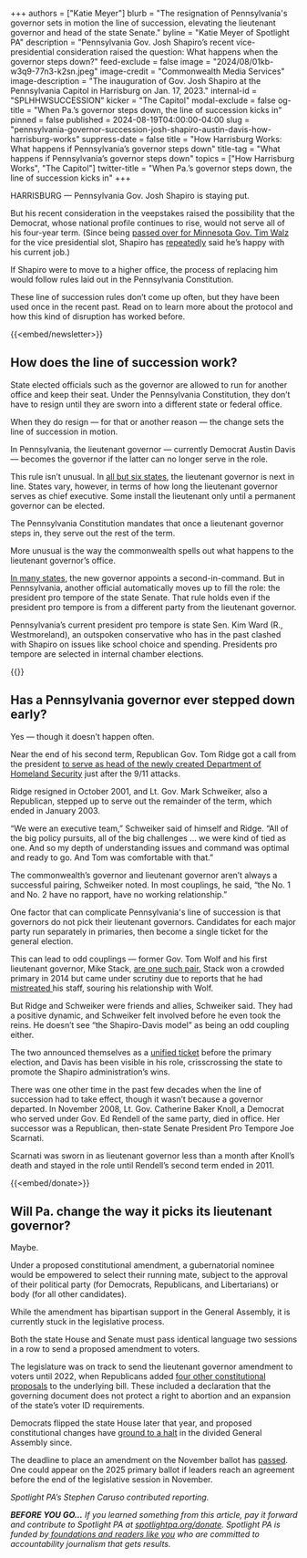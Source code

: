 +++
authors = ["Katie Meyer"]
blurb = "The resignation of Pennsylvania's governor sets in motion the line of succession, elevating the lieutenant governor and head of the state Senate."
byline = "Katie Meyer of Spotlight PA"
description = "Pennsylvania Gov. Josh Shapiro’s recent vice-presidential consideration raised the question: What happens when the governor steps down?"
feed-exclude = false
image = "2024/08/01kb-w3q9-77n3-k2sn.jpeg"
image-credit = "Commonwealth Media Services"
image-description = "The inauguration of Gov. Josh Shapiro at the Pennsylvania Capitol in Harrisburg on Jan. 17, 2023."
internal-id = "SPLHHWSUCCESSION"
kicker = "The Capitol"
modal-exclude = false
og-title = "When Pa.’s governor steps down, the line of succession kicks in"
pinned = false
published = 2024-08-19T04:00:00-04:00
slug = "pennsylvania-governor-succession-josh-shapiro-austin-davis-how-harrisburg-works"
suppress-date = false
title = "How Harrisburg Works: What happens if Pennsylvania’s governor steps down"
title-tag = "What happens if Pennsylvania’s governor steps down"
topics = ["How Harrisburg Works", "The Capitol"]
twitter-title = "When Pa.’s governor steps down, the line of succession kicks in"
+++

HARRISBURG — Pennsylvania Gov. Josh Shapiro is staying put.

But his recent consideration in the veepstakes raised the possibility that the Democrat, whose national profile continues to rise, would not serve all of his four-year term. (Since being <a href="https://www.spotlightpa.org/newsletters/papost/aug-6-everything-veepstakes-revealed-about-shapiro/">passed over for Minnesota Gov. Tim Walz</a> for the vice presidential slot, Shapiro has <a href="https://www.washingtonexaminer.com/opinion/3116052/shapiro-speaks-governor-gives-first-big-interview-since-being-harris-vice-president-runner-up/">repeatedly</a> said he’s happy with his current job.)

If Shapiro were to move to a higher office, the process of replacing him would follow rules laid out in the Pennsylvania Constitution.

These line of succession rules don’t come up often, but they have been used once in the recent past. Read on to learn more about the protocol and how this kind of disruption has worked before.

{{<embed/newsletter>}}

## How does the line of succession work?

State elected officials such as the governor are allowed to run for another office and keep their seat. Under the Pennsylvania Constitution, they don’t have to resign until they are sworn into a different state or federal office.

When they do resign — for that or another reason — the change sets the line of succession in motion.

In Pennsylvania, the lieutenant governor — currently Democrat Austin Davis — becomes the governor if the latter can no longer serve in the role.

This rule isn’t unusual. In <a href="https://nlga.us/wp-content/uploads/States-Lines-of-Gubernatorial-Succession-2.pdf">all but six states</a>, the lieutenant governor is next in line. States vary, however, in terms of how long the lieutenant governor serves as chief executive. Some install the lieutenant only until a permanent governor can be elected.

The Pennsylvania Constitution mandates that once a lieutenant governor steps in, they serve out the rest of the term.

More unusual is the way the commonwealth spells out what happens to the lieutenant governor’s office.

<a href="https://nlga.us/wp-content/uploads/Succession-to-Positions-of-Governor-and-Lieutenant-Governor-Feb.-2009.pdf">In many states</a>, the new governor appoints a second-in-command. But in Pennsylvania, another official automatically moves up to fill the role: the president pro tempore of the state Senate. That rule holds even if the president pro tempore is from a different party from the lieutenant governor.

Pennsylvania’s current president pro tempore is state Sen. Kim Ward (R., Westmoreland), an outspoken conservative who has in the past clashed with Shapiro on issues like school choice and spending. Presidents pro tempore are selected in internal chamber elections.

{{<picture src="cas/0tax-ccrz-62f3-meaw.jpeg" description="Gov. Josh Shapiro (left) greets former Gov. Tom Ridge (right) as Lt. Gov. Austin Davis looks on." caption="Gov. Josh Shapiro (left) greets former Gov. Tom Ridge (right) as Lt. Gov. Austin Davis looks on." credit="Commonwealth Media Services">}}

## Has a Pennsylvania governor ever stepped down early?

Yes — though it doesn’t happen often.

Near the end of his second term, Republican Gov. Tom Ridge got a call from the president <a href="https://www.nytimes.com/2001/09/21/us/nation-challenged-homeland-security-bush-chooses-old-ally-for-cabinet-level-post.html">to serve as head of the newly created Department of Homeland Security</a> just after the 9/11 attacks.

Ridge resigned in October 2001, and Lt. Gov. Mark Schweiker, also a Republican, stepped up to serve out the remainder of the term, which ended in January 2003.

“We were an executive team,” Schweiker said of himself and Ridge. “All of the big policy pursuits, all of the big challenges … we were kind of tied as one. And so my depth of understanding issues and command was optimal and ready to go. And Tom was comfortable with that.”

The commonwealth’s governor and lieutenant governor aren’t always a successful pairing, Schweiker noted. In most couplings, he said, “the No. 1 and No. 2 have no rapport, have no working relationship.”

One factor that can complicate Pennsylvania&#39;s line of succession is that governors do not pick their lieutenant governors. Candidates for each major party run separately in primaries, then become a single ticket for the general election.

This can lead to odd couplings — former Gov. Tom Wolf and his first lieutenant governor, Mike Stack, <a href="https://www.governing.com/archive/gov-pennsylvania-lieutenant-governor-mike-stack.html">are one such pair.</a> Stack won a crowded primary in 2014 but came under scrutiny due to reports that he had <a href="https://whyy.org/articles/pa-probe-claims-pa-lieutenant-governor-abused-staffers-stays-wraps/">mistreated</a><u> </u>his staff, souring his relationship with Wolf.

But Ridge and Schweiker were friends and allies, Schweiker said. They had a positive dynamic, and Schweiker felt involved before he even took the reins. He doesn’t see “the Shapiro-Davis model” as being an odd coupling either.

The two announced themselves as a <a href="https://penncapital-star.com/government-politics/its-official-state-rep-austin-davis-enters-lg-race-with-josh-shapiros-backing/">unified ticket</a> before the primary election, and Davis has been visible in his role, crisscrossing the state to promote the Shapiro administration’s wins.

There was one other time in the past few decades when the line of succession had to take effect, though it wasn’t because a governor departed. In November 2008, Lt. Gov. Catherine Baker Knoll, a Democrat who served under Gov. Ed Rendell of the same party, died in office. Her successor was a Republican, then-state Senate President Pro Tempore Joe Scarnati.

Scarnati was sworn in as lieutenant governor less than a month after Knoll’s death and stayed in the role until Rendell’s second term ended in 2011.

{{<embed/donate>}}

## Will Pa. change the way it picks its lieutenant governor?

Maybe.

Under a proposed constitutional amendment, a gubernatorial nominee would be empowered to select their running mate, subject to the approval of their political party (for Democrats, Republicans, and Libertarians) or body (for all other candidates).

While the amendment has bipartisan support in the General Assembly, it is currently stuck in the legislative process.

Both the state House and Senate must pass identical language two sessions in a row to send a proposed amendment to voters.

The legislature was on track to send the lieutenant governor amendment to voters until 2022, when Republicans added <a href="https://www.spotlightpa.org/news/2022/07/pa-abortion-restrictions-constitutional-amendment-voter-id/">four other constitutional proposals</a> to the underlying bill. These included a declaration that the governing document does not protect a right to abortion and an expansion of the state’s voter ID requirements.

Democrats flipped the state House later that year, and proposed constitutional changes have <a href="https://www.spotlightpa.org/news/2024/01/pennsylvania-legislature-constitutional-amendments-clergy-abuse-lieutenant-governor/">ground to a halt</a> in the divided General Assembly since.

The deadline to place an amendment on the November ballot has <a href="https://www.spotlightpa.org/news/2024/07/constitutional-amendment-sexual-abuse-statute-limitations-legislature-election/">passed</a>. One could appear on the 2025 primary ballot if leaders reach an agreement before the end of the legislative session in November.

<em>Spotlight PA’s Stephen Caruso contributed reporting.</em>

<strong><em>BEFORE YOU GO…</em></strong><em> If you learned something from this article, pay it forward and contribute to Spotlight PA at </em><a href="https://www.spotlightpa.org/donate"><em>spotlightpa.org/donate</em></a><em>. Spotlight PA is funded by</em><a href="https://www.spotlightpa.org/support"><em> foundations and readers like you</em></a><em> who are committed to accountability journalism that gets results.</em>


